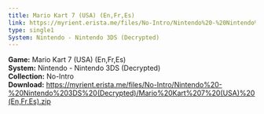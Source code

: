 ```yaml
---
title: Mario Kart 7 (USA) (En,Fr,Es)
link: https://myrient.erista.me/files/No-Intro/Nintendo%20-%20Nintendo%203DS%20(Decrypted)/Mario%20Kart%207%20(USA)%20(En,Fr,Es).zip
type: single1
System: Nintendo - Nintendo 3DS (Decrypted)
---
```

<b>Game:</b> Mario Kart 7 (USA) (En,Fr,Es)<br>
<b>System:</b> Nintendo - Nintendo 3DS (Decrypted)<br>
<b>Collection:</b> No-Intro<br>
<b>Download:</b> https://myrient.erista.me/files/No-Intro/Nintendo%20-%20Nintendo%203DS%20(Decrypted)/Mario%20Kart%207%20(USA)%20(En,Fr,Es).zip